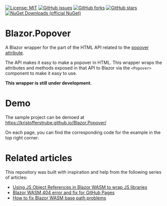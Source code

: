 [![License: MIT](https://img.shields.io/badge/License-MIT-yellow.svg)](/LICENSE)
[![GitHub issues](https://img.shields.io/github/issues/KristofferStrube/Blazor.Popover)](https://github.com/KristofferStrube/Blazor.Popover/issues)
[![GitHub forks](https://img.shields.io/github/forks/KristofferStrube/Blazor.Popover)](https://github.com/KristofferStrube/Blazor.Popover/network/members)
[![GitHub stars](https://img.shields.io/github/stars/KristofferStrube/Blazor.Popover)](https://github.com/KristofferStrube/Blazor.Popover/stargazers)
[![NuGet Downloads (official NuGet)](https://img.shields.io/nuget/dt/KristofferStrube.Blazor.Popover?label=NuGet%20Downloads)](https://www.nuget.org/packages/KristofferStrube.Blazor.Popover/)

# Blazor.Popover
A Blazor wrapper for the part of the HTML API related to the [popover attribute](https://html.spec.whatwg.org/multipage/popover.html).

The API makes it easy to make a popover in HTML. This wrapper wraps the attributes and methods exposed in that API to Blazor via the <code>&lt;Popover&gt;</code> component to make it easy to use.

**This wrapper is still under development.**

# Demo
The sample project can be demoed at https://kristofferstrube.github.io/Blazor.Popover/

On each page, you can find the corresponding code for the example in the top right corner.

# Related articles
This repository was built with inspiration and help from the following series of articles:

- [Using JS Object References in Blazor WASM to wrap JS libraries](https://blog.elmah.io/using-js-object-references-in-blazor-wasm-to-wrap-js-libraries/)
- [Blazor WASM 404 error and fix for GitHub Pages](https://blog.elmah.io/blazor-wasm-404-error-and-fix-for-github-pages/)
- [How to fix Blazor WASM base path problems](https://blog.elmah.io/how-to-fix-blazor-wasm-base-path-problems/)
